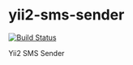 # yii2-sms-sender
[![Build Status](https://travis-ci.org/matperez/yii2-sms-sender.svg?branch=master)](https://travis-ci.org/matperez/yii2-sms-sender)

Yii2 SMS Sender

